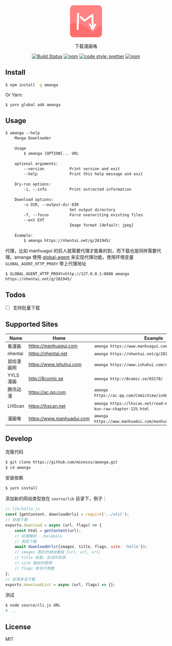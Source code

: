 <div align="center">
    <img src="logo.png" width=100>
</div>

<div align="center">

下载漫画咯

[![Build Status](https://travis-ci.com/minosss/amanga.svg?branch=master)](https://travis-ci.com/minosss/amanga)
[![npm](https://img.shields.io/npm/v/amanga.svg?style=flat-square)](https://www.npmjs.com/package/amanga)
[![code style: prettier](https://img.shields.io/badge/code_style-prettier-ff69b4.svg?style=flat-square)](https://github.com/prettier/prettier)
[![npm](https://img.shields.io/npm/dt/amanga.svg?style=flat-square)](https://www.npmjs.com/package/amanga)

</div>

## Install

```bash
$ npm install -g amanga
```

Or Yarn:

```bash
$ yarn global add amanga
```

## Usage

```
$ amanga --help
    Manga Downloader

    Usage
        $ amanga [OPTION]... URL

    optional arguments:
        --version           Print version and exit
        --help              Print this help message and exit

    Dry-run options:
        -i, --info          Print extracted information

    Download options:
        -o DIR, --output-dir DIR
                            Set output directory
        -f, --focus         Force overwriting existing files
        --ext EXT
                            Image format [default: jpeg]

    Example:
        $ amanga https://nhentai.net/g/281945/
```

代理，比如 manhuagui 的巨人就需要代理才能看的到，而下载也是同样需要代理。amanga 使用 [global-agent](https://www.npmjs.com/package/global-agent) 来实现代理功能，使用环境变量 `GLOBAL_AGENT_HTTP_PROXY` 带上代理地址

```
$ GLOBAL_AGENT_HTTP_PROXY=http://127.0.0.1:8888 amanga https://nhentai.net/g/281945/
```

## Todos

-   [ ] 支持批量下载

## Supported Sites

| Name       | Home                      | Example                                                                      |
| ---------- | ------------------------- | ---------------------------------------------------------------------------- |
| 看漫画     | https://manhuagui.com     | `amanga https://www.manhuagui.com/comic/4740/`                               |
| nhentai    | https://nhentai.net       | `amanga https://nhentai.net/g/281945/`                                       |
| 鼠绘漫画网 | https://www.ishuhui.com   | `amanga https://www.ishuhui.com/comics/detail/11746/`                        |
| YYLS 漫画  | http://8comic.se          | `amanga http://8comic.se/65178/`                                             |
| 腾讯动漫   | https://ac.qq.com         | `amanga https://ac.qq.com/ComicView/index/id/505430/cid/972/`                |
| LHScan     | https://lhscan.net        | `amanga https://lhscan.net/read-mairimashita-iruma-kun-raw-chapter-125.html` |
| 漫画堆     | https://www.manhuadui.com | `amanga https://www.manhuadui.com/manhua/DrSTONE/411068.html`                |

## Develop

克隆代码

```bash
$ git clone https://github.com/minosss/amanga.git
$ cd amanga
```

安装依赖

```bash
$ yarn install
```

添加新的网站类型放在 `source/lib` 目录下，例子：

```js
// lib/hello.js
const {getContent, downloadUrls} = require('../util');
// 处理下载
exports.download = async (url, flags) => {
	const html = getContent(url);
	// 处理解析...balabala
	// 丢到下载
	await downloadUrls({images, title, flags, site: 'hello'});
	// images 图片的地址数组 [url, url, url]
	// title 标题，会当作目录
	// site 输出时使用
	// flags 命令行参数
};
// 处理多话下载
exports.downloadList = async (url, flags) => {};
```

测试

```bash
$ node source/cli.js URL
# ...
```

## License

MIT
